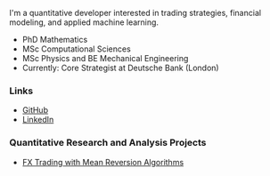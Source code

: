 I'm a quantitative developer interested in trading strategies, financial modeling, and applied machine learning.

- PhD Mathematics
- MSc Computational Sciences
- MSc Physics and BE Mechanical Engineering
- Currently: Core Strategist at Deutsche Bank (London)

### Links

- [GitHub](https://github.com/sundarganesh21)
- [LinkedIn](https://linkedin.com/in/sganesh21)

### Quantitative Research and Analysis Projects
- [FX Trading with Mean Reversion Algorithms](./projects/project1_fx_mean_rv.md)
